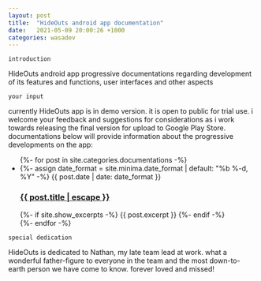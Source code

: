 ```yaml
---
layout: post
title:  "HideOuts android app documentation"
date:   2021-05-09 20:00:26 +1000
categories: wasadev
---
```



`introduction`

HideOuts android app progressive documentations regarding development of its features and functions, user interfaces and other aspects

`your input`

currently HideOuts app is in demo version. it is open to public for trial use. i welcome your feedback and suggestions for considerations as i work towards releasing the final version for upload to Google Play Store. documentations below will provide information about the progressive developments on the app:

   <ul class="post-list">
      {%- for post in site.categories.documentations -%}
      <li>
        {%- assign date_format = site.minima.date_format | default: "%b %-d, %Y" -%}
        <span class="post-meta">{{ post.date | date: date_format }}</span>
        <h3>
          <a class="post-link" href="{{ post.url | relative_url }}">
            {{ post.title | escape }}
          </a>
        </h3>
        {%- if site.show_excerpts -%}
          {{ post.excerpt }}
        {%- endif -%}
      </li>
      {%- endfor -%}
    </ul>



<!--{% highlight ruby %}
def print_hi(name)
  puts "Hi, #{name}"
end
print_hi('Tom')
#=> prints 'Hi, Tom' to STDOUT.
{% endhighlight %} -->

`special dedication`

HideOuts is dedicated to Nathan, my late team lead at work. what a wonderful father-figure to everyone in the team and the most down-to-earth person we have come to know. forever loved and missed!
